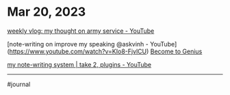 # Mar 20, 2023

[weekly vlog: my thought on army service - YouTube](https://www.youtube.com/watch?v=3vivxARuJlA) 

[note-writing on improve my speaking @askvinh - YouTube] (https://www.youtube.com/watch?v=KIo8-FjvlCU) [Become  to Genius](Become%20%20to%20Genius.md)

[my note-writing system | take 2, plugins - YouTube](https://www.youtube.com/watch?v=KJpDepXMEPo)

---

#journal